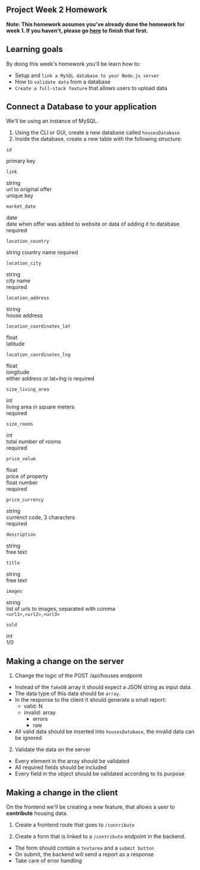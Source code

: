 ## Project Week 2 Homework

**Note: This homework assumes you've already done the homework for week 1. If you haven't, please go [here](week1.md) to finish that first.**

## Learning goals

By doing this week's homework you'll be learn how to:

- Setup and `link a MySQL database to your Node.js server`
- How to `validate data` from a database
- `Create a full-stack feature` that allows users to upload data

## Connect a Database to your application

We'll be using an instance of MySQL.

1. Using the CLI or GUI, create a new database called `housesDatabase`
2. Inside the database, create a new table with the following structure:

`id` 

primary key


`link` 

string  
url to original offer  
unique key  


`market_date` 

date  
date when offer was added to website or data of adding it to database  
required  


`location_country` 

string 
country name 
required 


`location_city` 

string  
city name  
required  


`location_address` 

string  
house address  


`location_coordinates_lat` 

float  
latitude  


`location_coordinates_lng` 

float  
longitude  
either address or lat+lng is required 


`size_living_area` 

int  
living area in square meters  
required  


`size_rooms` 

int  
total number of rooms  
required  


`price_value` 

float  
price of property  
float number  
required  


`price_currency` 

string  
currenct code, 3 characters  
required  


`description` 

string  
free text  


`title` 

string  
free text  


`images` 

string  
list of urls to images, separated with comma  
`<url1>,<url2>,<url3>`   


`sold` 

int  
1/0  


## Making a change on the server

1. Change the logic of the POST /api/houses endpoint

- Instead of the `fakeDB` array it should expect a JSON string as input data.
- The data type of this data should be `array`.
- In the response to the client it should generate a small report:
  - valid: N
  - invalid: array
    - errors
    - raw
- All valid data should be inserted into `housesDatabase`, the invalid data can be ignored

2. Validate the data on the server

- Every element in the array should be validated
- All required fields should be included
- Every field in the object should be validated according to its purpose

## Making a change in the client

On the frontend we'll be creating a new feature, that allows a user to **contribute** housing data.

1. Create a frontend route that goes to `/contribute`

2. Create a form that is linked to a `/contribute` endpoint in the backend.

- The form should contain a `textarea` and a `submit button`
- On submit, the backend will send a report as a response
- Take care of error handling
